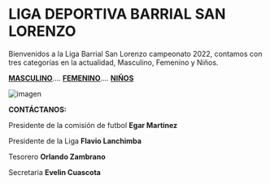 # **LIGA DEPORTIVA BARRIAL SAN LORENZO** 

Bienvenidos a la Liga Barrial San Lorenzo campeonato 2022, contamos con tres categorías en la actualidad, Masculino, Femenino y Niños. 


[**MASCULINO**](masculino.md).... [**FEMENINO**](femenino.md).... [**NIÑOS**](niños.md)

![imagen](principal.jpg)

**CONTÁCTANOS:**

Presidente de la comisión de futbol
**Egar Martinez**

Presidente de la Liga
**Flavio Lanchimba** 

Tesorero
**Orlando Zambrano** 

Secretaria **Evelin Cuascota**
